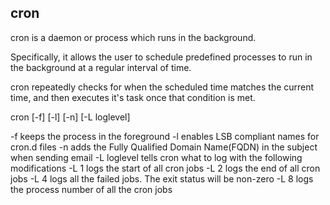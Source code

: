 cron
-------------

cron is a daemon or process which runs in the background.

Specifically, it allows the user to schedule predefined processes to run in the background at a regular interval of time.

cron repeatedly checks for when the scheduled time matches the current time, and then executes it's task once that condition is met.

cron [-f] [-l] [-n] [-L loglevel]

-f keeps the process in the foreground
-l enables LSB compliant names for cron.d files
-n adds the Fully Qualified Domain Name(FQDN) in the subject when sending email
-L loglevel tells cron what to log with the following modifications
-L 1 logs the start of all cron jobs
-L 2 logs the end of all cron jobs
-L 4 logs all the failed jobs. The exit status will be non-zero
-L 8 logs the process number of all the cron jobs
